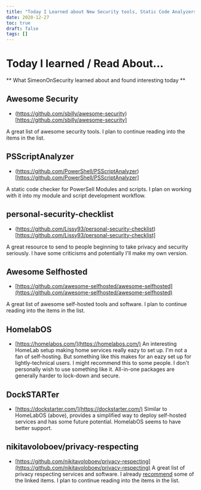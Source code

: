 ```yaml
---
title: "Today I Learned about New Security tools, Static Code Analyzers, and Self-Hosted Service Options"
date: 2020-12-27
toc: true
draft: false
tags: []
---
```


# Today I learned / Read About...
** What SimeonOnSecurity learned about and found interesting today **

## Awesome Security
- (https://github.com/sbilly/awesome-security)[https://github.com/sbilly/awesome-security]

A great list of awesome security tools. I plan to continue reading into the items in the list.


## PSScriptAnalyzer
- (https://github.com/PowerShell/PSScriptAnalyzer)[https://github.com/PowerShell/PSScriptAnalyzer]

A static code checker for PowerSell Modules and scripts. I plan on working with it into my module and script development workflow.


## personal-security-checklist 
- (https://github.com/Lissy93/personal-security-checklist)[https://github.com/Lissy93/personal-security-checklist]

A great resource to send to people beginning to take privacy and security seriously. I have some criticisms and potentially I'll make my own version.


## Awesome Selfhosted
- [https://github.com/awesome-selfhosted/awesome-selfhosted](https://github.com/awesome-selfhosted/awesome-selfhosted)

A great list of awesome self-hosted tools and software. I plan to continue reading into the items in the list.

## HomelabOS
- [https://homelabos.com/](https://homelabos.com/)
An interesting HomeLab setup making home services really eazy to set up. I'm not a fan of self-hosting. But something like this makes for an eazy set up for lightly-technical users.
I might recommend this to some people. I don't personally wish to use something like it. All-in-one packages are generally harder to lock-down and secure.

## DockSTARTer
- [https://dockstarter.com/](https://dockstarter.com/)
Similar to HomeLabOS (above), provides a simplified way to deploy self-hosted services and has some future potential. HomelabOS seems to have better support. 


## nikitavoloboev/privacy-respecting 
- [https://github.com/nikitavoloboev/privacy-respecting](https://github.com/nikitavoloboev/privacy-respecting)
A great list of privacy respecting services and software. I already [recommend](https://simeononsecurity.ch/recommendations) some of the linked items. I plan to continue reading into the items in the list.






